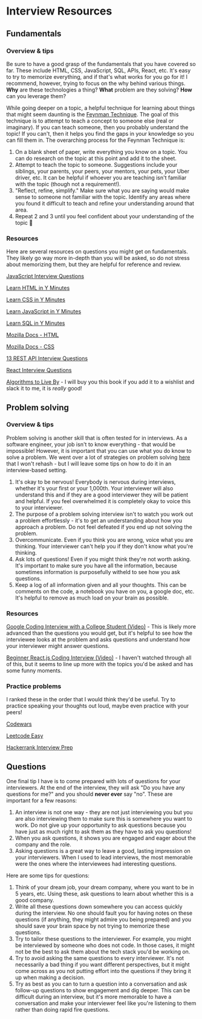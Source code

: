 # Interview Resources

## Fundamentals

### Overview & tips

Be sure to have a good grasp of the fundamentals that you have covered so far. These include HTML, CSS, JavaScript, SQL, APIs, React, etc. It's easy to try to memorize everything, and if that's what works for you go for it! I recommend, however, trying to focus on the why behind various things. **Why** are these technologies a thing? **What** problem are they solving? **How** can you leverage them?

While going deeper on a topic, a helpful technique for learning about things that might seem daunting is the [Feynman Technique](https://fs.blog/feynman-technique/). The goal of this technique is to attempt to teach a concept to someone else (real or imaginary). If you can teach someone, then you probably understand the topic! If you can't, then it helps you find the gaps in your knowledge so you can fill them in. The overarching process for the Feynman Technique is:

1. On a blank sheet of paper, write everything you know on a topic. You can do research on the topic at this point and add it to the sheet.
2. Attempt to teach the topic to someone. Suggestions include your siblings, your parents, your peers, your mentors, your pets, your Uber driver, etc. It can be helpful if whoever you are teaching isn't familiar with the topic (though not a requirement!).
3. "Reflect, refine, simplify." Make sure what you are saying would make sense to someone not familiar with the topic. Identify any areas where you found it difficult to teach and refine your understanding around that area.
4. Repeat 2 and 3 until you feel confident about your understanding of the topic 🧠

### Resources
Here are several resources on questions you might get on fundamentals. They likely go way more in-depth than you will be asked, so do not stress about memorizing them, but they are helpful for reference and review.

[JavaScript Interview Questions](https://github.com/sudheerj/javascript-interview-questions)

[Learn HTML in Y Minutes](https://learnxinyminutes.com/docs/html/)

[Learn CSS in Y Minutes](https://learnxinyminutes.com/docs/css/)

[Learn JavaScript in Y Minutes](https://learnxinyminutes.com/docs/javascript/)

[Learn SQL in Y Minutes](https://learnxinyminutes.com/docs/sql/)

[Mozilla Docs - HTML](https://developer.mozilla.org/en-US/docs/Web/HTML)

[Mozilla Docs - CSS](https://developer.mozilla.org/en-US/docs/Web/CSS)

[13 REST API Interview Questions](https://www.educative.io/blog/rest-api-interview-questions)

[React Interview Questions](https://github.com/sudheerj/reactjs-interview-questions)

[Algorithms to Live By](https://www.amazon.com/Algorithms-Live-Computer-Science-Decisions/dp/1627790365) - I will buy you this book if you add it to a wishlist and slack it to me, it is _really_ good!

## Problem solving

### Overview & tips

Problem solving is another skill that is often tested for in interviews. As a software engineer, your job isn't to know everything - that would be impossible! However, it is important that you can use what you do know to solve a problem. We went over a lot of strategies on problem solving [here](https://github.com/bethanyj28/r2h-resources/tree/main/problem_solving) that I won't rehash - but I will leave some tips on how to do it in an interview-based setting.

1. It's okay to be nervous! Everybody is nervous during interviews, whether it's your first or your 1,000th. Your interviewer will also understand this and if they are a good interviewer they will be patient and helpful. If you feel overwhelmed it is completely okay to voice this to your interviewer.
2. The purpose of a problem solving interview isn't to watch you work out a problem effortlessly - it's to get an understanding about how you approach a problem. Do not feel defeated if you end up not solving the problem.
3. Overcommunicate. Even if you think you are wrong, voice what you are thinking. Your interviewer can't help you if they don't know what you're thinking.
4. Ask lots of questions! Even if you might think they're not worth asking. It's important to make sure you have all the information, because sometimes information is purposefully witheld to see how you ask questions.
5. Keep a log of all information given and all your thoughts. This can be comments on the code, a notebook you have on you, a google doc, etc. It's helpful to remove as much load on your brain as possible.

### Resources
[Google Coding Interview with a College Student (Video)](https://www.youtube.com/watch?v=3Q_oYDQ2whs) - This is likely more advanced than the questions you would get, but it's helpful to see how the interviewee looks at the problem and asks questions and understand how your interviewer might answer questions.

[Beginner React.js Coding Interview (Video)](https://www.youtube.com/watch?v=gnkrDse9QKc) - I haven't watched through all of this, but it seems to line up more with the topics you'd be asked and has some funny moments.

### Practice problems
I ranked these in the order that I would think they'd be useful. Try to practice speaking your thoughts out loud, maybe even practice with your peers!

[Codewars](https://www.codewars.com/collections/javascript-basics-2)

[Leetcode Easy](https://leetcode.com/problemset/all/?difficulty=EASY&page=1&sorting=W3sic29ydE9yZGVyIjoiREVTQ0VORElORyIsIm9yZGVyQnkiOiJBQ19SQVRFIn1d)

[Hackerrank Interview Prep](https://www.hackerrank.com/interview/interview-preparation-kit)

## Questions

One final tip I have is to come prepared with lots of questions for your interviewers. At the end of the interview, they will ask "Do you have any questions for me?" and you should **never ever** say "no". These are important for a few reasons:

1. An interview is not one way - they are not just interviewing you but you are also interviewing them to make sure this is somewhere you want to work. Do not give up your opportunity to ask questions because you have just as much right to ask them as they have to ask you questions!
2. When you ask questions, it shows you are engaged and eager about the company and the role.
3. Asking questions is a great way to leave a good, lasting impression on your interviewers. When I used to lead interviews, the most memorable were the ones where the interviewees had interesting questions.

Here are some tips for questions:
1. Think of your dream job, your dream company, where you want to be in 5 years, etc. Using these, ask questions to learn about whether this is a good company.
2. Write all these questions down somewhere you can access quickly during the interview. No one should fault you for having notes on these questions (if anything, they might admire you being prepared) and you should save your brain space by not trying to memorize these questions.
3. Try to tailor these questions to the interviewer. For example, you might be interviewed by someone who does not code. In those cases, it might not be the best to ask them about the tech stack you'd be working on.
4. Try to avoid asking the same questions to every interviewer. It's not necessarily a bad thing if you want different perspectives, but it might come across as you not putting effort into the questions if they bring it up when making a decision.
5. Try as best as you can to turn a question into a conversation and ask follow-up questions to show engagement and dig deeper. This can be difficult during an interview, but it's more memorable to have a conversation and make your interviewer feel like you're listening to them rather than doing rapid fire questions.
